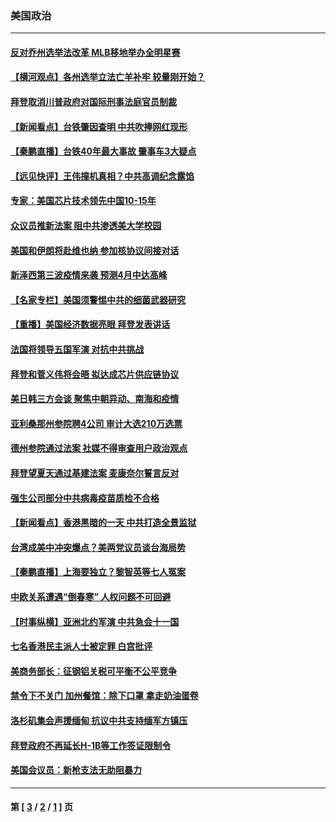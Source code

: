 ### 美国政治
---
#### [反对乔州选举法改革 MLB移地举办全明星赛](../../pages/ncid1078159/n12855611.md) 
#### [【横河观点】各州选举立法亡羊补牢 较量刚开始？](../../pages/ncid1078159/n12855342.md) 
#### [拜登取消川普政府对国际刑事法庭官员制裁](../../pages/ncid1078159/n12855373.md) 
#### [【新闻看点】台铁肇因查明 中共吹捧网红现形](../../pages/ncid1078159/n12855166.md) 
#### [【秦鹏直播】台铁40年最大事故 肇事车3大疑点](../../pages/ncid1078159/n12855256.md) 
#### [【远见快评】王伟撞机真相？中共高调纪念露馅](../../pages/ncid1078159/n12855178.md) 
#### [专家：美国芯片技术领先中国10-15年](../../pages/ncid1078159/n12854958.md) 
#### [众议员推新法案 阻中共渗透美大学校园](../../pages/ncid1078159/n12854649.md) 
#### [美国和伊朗将赴维也纳 参加核协议间接对话](../../pages/ncid1078159/n12854820.md) 
#### [新泽西第三波疫情来袭 预测4月中达高峰](../../pages/ncid1078159/n12853056.md) 
#### [【名家专栏】美国须警惕中共的细菌武器研究](../../pages/ncid1078159/n12854310.md) 
#### [【重播】美国经济数据亮眼 拜登发表讲话](../../pages/ncid1078159/n12854678.md) 
#### [法国将领导五国军演 对抗中共挑战](../../pages/ncid1078159/n12854651.md) 
#### [拜登和菅义伟将会晤 拟达成芯片供应链协议](../../pages/ncid1078159/n12854443.md) 
#### [美日韩三方会谈 聚焦中朝异动、南海和疫情](../../pages/ncid1078159/n12851558.md) 
#### [亚利桑那州参院聘4公司 审计大选210万选票](../../pages/ncid1078159/n12853313.md) 
#### [德州参院通过法案 社媒不得审查用户政治观点](../../pages/ncid1078159/n12853043.md) 
#### [拜登望夏天通过基建法案 麦康奈尔誓言反对](../../pages/ncid1078159/n12853009.md) 
#### [强生公司部分中共病毒疫苗质检不合格](../../pages/ncid1078159/n12852951.md) 
#### [【新闻看点】香港黑暗的一天 中共打造全景监狱](../../pages/ncid1078159/n12852631.md) 
#### [台湾成美中冲突爆点？美两党议员谈台海局势](../../pages/ncid1078159/n12852737.md) 
#### [【秦鹏直播】上海要独立？黎智英等七人冤案](../../pages/ncid1078159/n12852711.md) 
#### [中欧关系遭遇“倒春寒” 人权问题不可回避](../../pages/ncid1078159/n12852745.md) 
#### [【时事纵横】亚洲北约军演 中共急会十一国](../../pages/ncid1078159/n12852649.md) 
#### [七名香港民主派人士被定罪 白宫批评](../../pages/ncid1078159/n12852728.md) 
#### [美商务部长：征钢铝关税可平衡不公平竞争](../../pages/ncid1078159/n12852590.md) 
#### [禁令下不关门 加州餐馆：除下口罩 拿走奶油蛋卷](../../pages/ncid1078159/n12846724.md) 
#### [洛杉矶集会声援缅甸 抗议中共支持缅军方镇压](../../pages/ncid1078159/n12850599.md) 
#### [拜登政府不再延长H-1B等工作签证限制令](../../pages/ncid1078159/n12852497.md) 
#### [美国会议员：新枪支法无助阻暴力](../../pages/ncid1078159/n12851982.md) 

---
#### 第 [ [3](./3.md) / [2](./2.md) / [1](./1.md) ] 页
